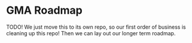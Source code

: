 # GMA Roadmap

TODO! We just move this to its own repo, so our first order of business is cleaning up this repo! Then we can lay out
our longer term roadmap.
